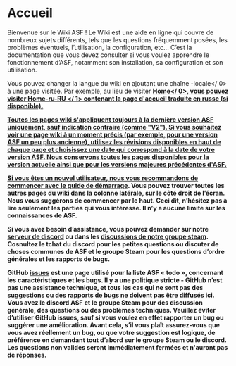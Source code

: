 # Accueil

Bienvenue sur le Wiki ASF ! Le Wiki est une aide en ligne qui couvre de nombreux sujets différents, tels que les questions fréquemment posées, les problèmes éventuels, l’utilisation, la configuration, etc... C’est la documentation que vous devez consulter si vous voulez apprendre le fonctionnement d’ASF, notamment son installation, sa configuration et son utilisation.

Vous pouvez changer la langue du wiki en ajoutant une chaîne -locale</ 0> à une page visitée. Par exemple, au lieu de visiter <strong><a href="https://github.com/JustArchiNET/ArchiSteamFarm/wiki/Home">Home</ 0>, vous pouvez visiter <strong><a href="https://github.com/JustArchiNET/ArchiSteamFarm/wiki/Home-ru-RU">Home-ru-RU </ 1> contenant la page d'accueil traduite en russe (si disponible).
 
</p>

<p>Toutes les pages wiki s'appliquent toujours à la <strong><a href="https://github.com/JustArchiNET/ArchiSteamFarm/releases"> dernière version ASF </ 0> uniquement, sauf indication contraire (comme "V2"). Si vous souhaitez voir une page wiki à un moment précis (par exemple, pour une version ASF un peu plus ancienne), utilisez les <strong><a href="https://github.com/JustArchiNET/ArchiSteamFarm/wiki/_history">révisions</ 0> disponibles en haut de chaque page et choisissez une date qui correspond à la date de votre version ASF. Nous conservons toutes les pages disponibles pour la version actuelle ainsi que pour les versions majeures précédentes d'ASF.</p>

<p>Si vous êtes un nouvel utilisateur, nous vous recommandons de commencer avec le guide de <strong><a href="https://github.com/JustArchiNET/ArchiSteamFarm/wiki/Setting-up">démarrage</a></strong>. Vous pouvez trouver toutes les autres pages du wiki dans la colonne latérale, sur le côté droit de l’écran. Nous vous suggérons de commencer par le haut. Ceci dit, n’hésitez pas à lire seulement les parties qui vous intéresse. Il n’y a aucune limite sur les connaissances de ASF.</p>

<p>Si vous avez besoin d’assistance, vous pouvez demander sur notre <strong><a href="https://discord.gg/hSQgt8j">serveur de discord</a></strong> ou dans les <strong><a href="https://steamcommunity.com/groups/archiasf/discussions/1">discussions de notre groupe steam</a></strong>. Cosnultez le tchat du discord pour les petites questions ou discuter de choses communes de ASF et le groupe Steam pour les questions d’ordre générales et les rapports de bugs.</p>

<p>GitHub <strong><a href="https://github.com/JustArchiNET/ArchiSteamFarm/issues">issues</a></strong>  est une page  utilisé pour la liste ASF « todo », concernant les caractéristiques et les bugs. Il  y a  une politique stricte - GitHub n’est pas une assistance technique, et tous les cas qui ne sont pas des suggestions ou des rapports de bugs ne doivent pas être diffusés ici. Vous avez le discord ASF et le groupe Steam pour des discussion générale, des questions ou des problèmes techniques. Veuillez éviter d’utiliser GitHub issues, sauf si vous voulez en effet rapporter un bug ou suggérer une amélioration. Avant cela, s’il vous plaît assurez-vous que vous avez  réellement un bug, ou que votre suggestion est logique, de préférence en demandant tout d’abord sur le groupe Steam ou le discord. Les questions non valides seront immédiatement fermées et n'auront pas de réponses.</p>